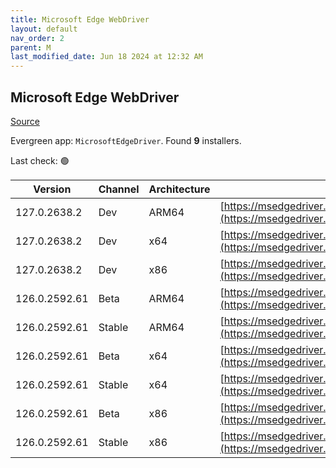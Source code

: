 ```yaml
---
title: Microsoft Edge WebDriver
layout: default
nav_order: 2
parent: M
last_modified_date: Jun 18 2024 at 12:32 AM
---
```


## Microsoft Edge WebDriver

[Source](https://www.microsoft.com/edge)

Evergreen app: `MicrosoftEdgeDriver`. Found **9** installers.

Last check: 🟢

| Version       | Channel | Architecture | URI                                                                                                                                            |
| ------------- | ------- | ------------ | ---------------------------------------------------------------------------------------------------------------------------------------------- |
| 127.0.2638.2  | Dev     | ARM64        | [https://msedgedriver.azureedge.net/127.0.2638.2/edgedriver_arm64.zip](https://msedgedriver.azureedge.net/127.0.2638.2/edgedriver_arm64.zip)   |
| 127.0.2638.2  | Dev     | x64          | [https://msedgedriver.azureedge.net/127.0.2638.2/edgedriver_win64.zip](https://msedgedriver.azureedge.net/127.0.2638.2/edgedriver_win64.zip)   |
| 127.0.2638.2  | Dev     | x86          | [https://msedgedriver.azureedge.net/127.0.2638.2/edgedriver_win32.zip](https://msedgedriver.azureedge.net/127.0.2638.2/edgedriver_win32.zip)   |
| 126.0.2592.61 | Beta    | ARM64        | [https://msedgedriver.azureedge.net/126.0.2592.61/edgedriver_arm64.zip](https://msedgedriver.azureedge.net/126.0.2592.61/edgedriver_arm64.zip) |
| 126.0.2592.61 | Stable  | ARM64        | [https://msedgedriver.azureedge.net/126.0.2592.61/edgedriver_arm64.zip](https://msedgedriver.azureedge.net/126.0.2592.61/edgedriver_arm64.zip) |
| 126.0.2592.61 | Beta    | x64          | [https://msedgedriver.azureedge.net/126.0.2592.61/edgedriver_win64.zip](https://msedgedriver.azureedge.net/126.0.2592.61/edgedriver_win64.zip) |
| 126.0.2592.61 | Stable  | x64          | [https://msedgedriver.azureedge.net/126.0.2592.61/edgedriver_win64.zip](https://msedgedriver.azureedge.net/126.0.2592.61/edgedriver_win64.zip) |
| 126.0.2592.61 | Beta    | x86          | [https://msedgedriver.azureedge.net/126.0.2592.61/edgedriver_win32.zip](https://msedgedriver.azureedge.net/126.0.2592.61/edgedriver_win32.zip) |
| 126.0.2592.61 | Stable  | x86          | [https://msedgedriver.azureedge.net/126.0.2592.61/edgedriver_win32.zip](https://msedgedriver.azureedge.net/126.0.2592.61/edgedriver_win32.zip) |
